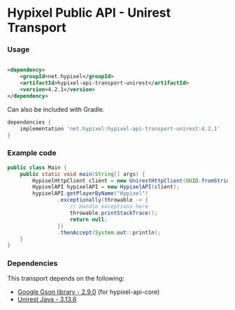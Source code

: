 Hypixel Public API - Unirest Transport
======

### Usage

```xml

<dependency>
    <groupId>net.hypixel</groupId>
    <artifactId>hypixel-api-transport-unirest</artifactId>
    <version>4.2.1</version>
</dependency>
```

Can also be included with Gradle.

```gradle
dependencies {
    implementation 'net.hypixel:hypixel-api-transport-unirest:4.2.1'
}
```

### Example code

```java
public class Main {
    public static void main(String[] args) {
        HypixelHttpClient client = new UnirestHttpClient(UUID.fromString("your-api-key-here"));
        HypixelAPI hypixelAPI = new HypixelAPI(client);
        hypixelAPI.getPlayerByName("Hypixel")
                .exceptionally(throwable -> {
                    // Handle exceptions here
                    throwable.printStackTrace();
                    return null;
                })
                .thenAccept(System.out::println);
    }
}
```

### Dependencies

This transport depends on the following:

* [Google Gson library - 2.9.0](https://mvnrepository.com/artifact/com.google.code.gson/gson) (for hypixel-api-core)
* [Unirest Java - 3.13.6](https://mvnrepository.com/artifact/com.konghq/unirest-java)